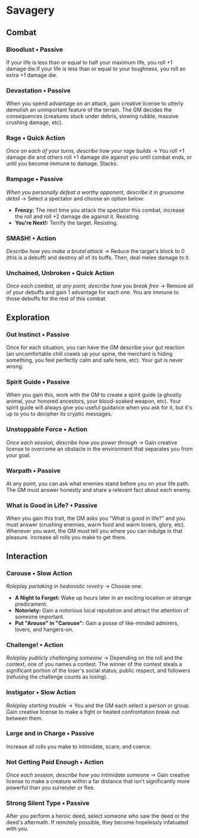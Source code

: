 # Savagery
## Combat
### Bloodlust &bull; Passive
If your life is less than or equal to half your maximum life, you roll +1
damage die.If your life is less than or equal to your toughness, you roll an
extra +1 damage die.
 
### Devastation &bull; Passive
When you spend advantage on an attack, gain creative license to utterly
demolish an unimportant feature of the terrain. The GM decides the consequences
(creatures stuck under debris, slowing rubble, massive crushing damage, etc).
 
### Rage &bull; Quick Action
*Once on each of your turns, describe how your rage builds* &#8594; You roll +1
damage die and others roll +1 damage die against you until combat ends, or
until you become immune to damage. Stacks.
 
### Rampage &bull; Passive
*When you personally defeat a worthy opponent, describe it in gruesome detail*
&#8594; Select a spectator and choose an option below:

* **Frenzy:** The next time you attack the spectator this combat, increase the
  roll and roll +2 damage die against it. Resisting.
* **You're Next!:** Terrify the target. Resisting.
 
### SMASH! &bull; Action
*Describe how you make a brutal attack* &#8594; Reduce the target's block to 0
(this is a debuff) and destroy all of its buffs. Then, deal melee damage to it.
 
### Unchained, Unbroken &bull; Quick Action
*Once each combat, at any point, describe how you break free* &#8594; Remove
all of your debuffs and gain 1 advantage for each one. You are immune to those
debuffs for the rest of this combat.

## Exploration
### Gut Instinct &bull; Passive
Once for each situation, you can have the GM describe your gut reaction (an
uncomfortable chill crawls up your spine, the merchant is hiding something, you
feel perfectly calm and safe here, etc). Your gut is never wrong.
 
### Spirit Guide &bull; Passive
When you gain this, work with the GM to create a spirit guide (a ghostly
animal, your honored ancestors, your blood-soaked weapon, etc). Your spirit
guide will always give you useful guidance when you ask for it, but it's up to
you to decipher its cryptic messages.
 
### Unstoppable Force &bull; Action
*Once each session, describe how you power through* &#8594; Gain creative
license to overcome an obstacle in the environment that separates you from your
goal.
 
### Warpath &bull; Passive
At any point, you can ask what enemies stand before you on your life path. The
GM must answer honestly and share a relevant fact about each enemy.
 
### What is Good in Life? &bull; Passive
When you gain this trait, the GM asks you "What is good in life?" and you must
answer (crushing enemies, warm food and warm lovers, glory, etc). Whenever you
want, the GM must tell you where you can indulge in that pleasure. Increase all
rolls you make to get there.

## Interaction
### Carouse &bull; Slow Action
*Roleplay partaking in hedonistic revelry* &#8594; Choose one:

* **A Night to Forget:** Wake up hours later in an exciting location or strange
  predicament.
* **Notoriety:** Gain a notorious local reputation and attract the attention of
  someone important.
* **Put "Arouse" in "Carouse":** Gain a posse of like-minded admirers, lovers,
  and hangers-on.
 
### Challenge! &bull; Action
*Roleplay publicly challenging someone* &#8594; Depending on the roll and the
context, one of you names a contest. The winner of the contest steals a
significant portion of the loser's social status, public respect, and followers
(refusing the challenge counts as losing).
 
### Instigator &bull; Slow Action
*Roleplay starting trouble* &#8594; You and the GM each select a person or
group. Gain creative license to make a fight or heated confrontation break out
between them.
 
### Large and in Charge &bull; Passive
Increase all rolls you make to intimidate, scare, and coerce.
 
### Not Getting Paid Enough &bull; Action
*Once each session, describe how you intimidate someone* &#8594; Gain creative
license to make a creature within a far distance that isn't significantly more
powerful than you surrender or flee.

### Strong Silent Type &bull; Passive
After you perform a heroic deed, select someone who saw the deed or the deed's
aftermath. If remotely possible, they become hopelessly infatuated with you.

